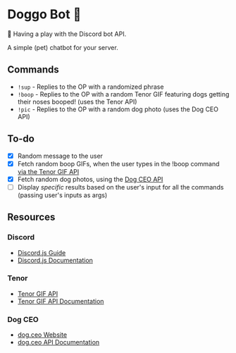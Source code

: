 # Doggo Bot 🐶

🐾 Having a play with the Discord bot API. 

A simple (pet) chatbot for your server. 

## Commands
- `!sup` - Replies to the OP with a randomized phrase
- `!boop` - Replies to the OP with a random Tenor GIF featuring dogs getting their noses booped! (uses the Tenor API)
- `!pic` - Replies to the OP with a random dog photo (uses the Dog CEO API)

## To-do
- [x] Random message to the user
- [x] Fetch random boop GIFs, when the user types in the !boop command [via the Tenor GIF API](https://tenor.com/gifapi)
- [x] Fetch random dog photos, using the [Dog CEO API](https://dog.ceo)
- [ ] Display _specific_ results based on the user's input for all the commands (passing user's inputs as args)

## Resources
### Discord
- [Discord.js Guide](https://discordjs.guide/)
- [Discord.js Documentation](https://discord.js.org/#/)

### Tenor
- [Tenor GIF API](https://tenor.com/gifapi)
- [Tenor GIF API Documentation](https://tenor.com/gifapi/documentation)

### Dog CEO
- [dog.ceo Website](https://dog.ceo)
- [dog.ceo API Documentation](https://dog.ceo/dog-api/documentation/)